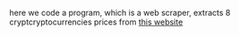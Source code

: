 here we code a program, which is a web scraper, extracts 8 cryptcryptocurrencies prices from <a href="https://fcsapi.com/document/crypto-api">this website</a>
